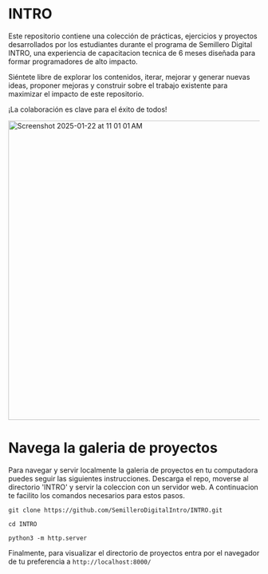 # INTRO

Este repositorio contiene una colección de prácticas, ejercicios y proyectos desarrollados por los estudiantes durante el programa de Semillero Digital INTRO, una experiencia de capacitacion tecnica de 6 meses diseñada para formar programadores de alto impacto.

Siéntete libre de explorar los contenidos, iterar, mejorar y generar nuevas ideas, proponer mejoras y construir sobre el trabajo existente para maximizar el impacto de este repositorio. 

¡La colaboración es clave para el éxito de todos!

<img width="600" alt="Screenshot 2025-01-22 at 11 01 01 AM" src="https://github.com/user-attachments/assets/6a561909-e3b1-4436-9bb7-b5617fe941a0" />

# Navega la galeria de proyectos

Para navegar y servir localmente la galeria de proyectos en tu computadora puedes seguir las siguientes instrucciones.
Descarga el repo, moverse al directorio 'INTRO' y servir la coleccion con un servidor web. A continuacion te facilito los comandos necesarios para estos pasos.

```git clone https://github.com/SemilleroDigitalIntro/INTRO.git```

```cd INTRO``` 

```python3 -m http.server```

Finalmente, para visualizar el directorio de proyectos entra por el navegador de tu preferencia a ```http://localhost:8000/```
